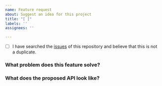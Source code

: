 ```yaml
---
name: Feature request
about: Suggest an idea for this project
title: "[ ]"
labels: ''
assignees: ''

---
```


<!-- generated by idux-issue-helper:en. DO NOT REMOVE -->
- [ ] I have searched the [issues](https://github.com/IDuxFE/idux/issues) of this repository and believe that this is not a duplicate.

### What problem does this feature solve?
<!-- Explain your use case, context, and rationale behind this feature request. More importantly, what is the end user experience you are trying to build that led to the need for this feature? -->

### What does the proposed API look like?
<!-- Describe how you propose to solve the problem and provide code samples of how the API would work once implemented. Note that you can use Markdown to format your code blocks. -->
